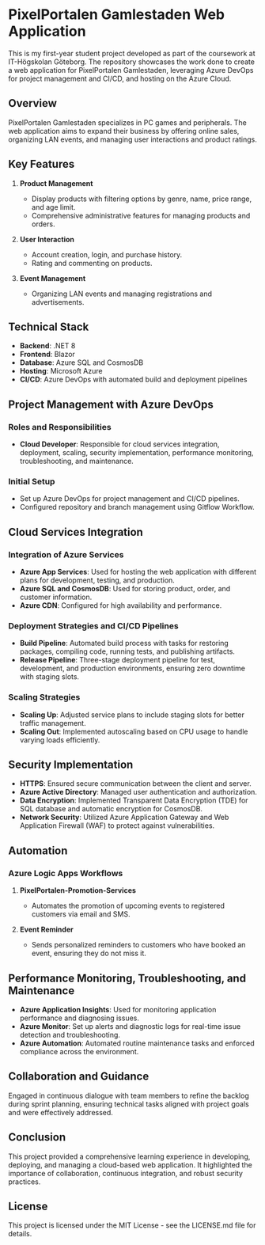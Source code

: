 # PixelPortalen Gamlestaden Web Application

This is my first-year student project developed as part of the coursework at IT-Högskolan Göteborg. The repository showcases the work done to create a web application for PixelPortalen Gamlestaden, leveraging Azure DevOps for project management and CI/CD, and hosting on the Azure Cloud.

## Overview

PixelPortalen Gamlestaden specializes in PC games and peripherals. The web application aims to expand their business by offering online sales, organizing LAN events, and managing user interactions and product ratings.

## Key Features

1. **Product Management**
   - Display products with filtering options by genre, name, price range, and age limit.
   - Comprehensive administrative features for managing products and orders.

2. **User Interaction**
   - Account creation, login, and purchase history.
   - Rating and commenting on products.

3. **Event Management**
   - Organizing LAN events and managing registrations and advertisements.

## Technical Stack

- **Backend**: .NET 8
- **Frontend**: Blazor
- **Database**: Azure SQL and CosmosDB
- **Hosting**: Microsoft Azure
- **CI/CD**: Azure DevOps with automated build and deployment pipelines

## Project Management with Azure DevOps

### Roles and Responsibilities

- **Cloud Developer**: Responsible for cloud services integration, deployment, scaling, security implementation, performance monitoring, troubleshooting, and maintenance.

### Initial Setup

- Set up Azure DevOps for project management and CI/CD pipelines.
- Configured repository and branch management using Gitflow Workflow.

## Cloud Services Integration

### Integration of Azure Services

- **Azure App Services**: Used for hosting the web application with different plans for development, testing, and production.
- **Azure SQL and CosmosDB**: Used for storing product, order, and customer information.
- **Azure CDN**: Configured for high availability and performance.

### Deployment Strategies and CI/CD Pipelines

- **Build Pipeline**: Automated build process with tasks for restoring packages, compiling code, running tests, and publishing artifacts.
- **Release Pipeline**: Three-stage deployment pipeline for test, development, and production environments, ensuring zero downtime with staging slots.

### Scaling Strategies

- **Scaling Up**: Adjusted service plans to include staging slots for better traffic management.
- **Scaling Out**: Implemented autoscaling based on CPU usage to handle varying loads efficiently.

## Security Implementation

- **HTTPS**: Ensured secure communication between the client and server.
- **Azure Active Directory**: Managed user authentication and authorization.
- **Data Encryption**: Implemented Transparent Data Encryption (TDE) for SQL database and automatic encryption for CosmosDB.
- **Network Security**: Utilized Azure Application Gateway and Web Application Firewall (WAF) to protect against vulnerabilities.

## Automation

### Azure Logic Apps Workflows

1. **PixelPortalen-Promotion-Services**
   - Automates the promotion of upcoming events to registered customers via email and SMS.
   
2. **Event Reminder**
   - Sends personalized reminders to customers who have booked an event, ensuring they do not miss it.

## Performance Monitoring, Troubleshooting, and Maintenance

- **Azure Application Insights**: Used for monitoring application performance and diagnosing issues.
- **Azure Monitor**: Set up alerts and diagnostic logs for real-time issue detection and troubleshooting.
- **Azure Automation**: Automated routine maintenance tasks and enforced compliance across the environment.

## Collaboration and Guidance

Engaged in continuous dialogue with team members to refine the backlog during sprint planning, ensuring technical tasks aligned with project goals and were effectively addressed.

## Conclusion

This project provided a comprehensive learning experience in developing, deploying, and managing a cloud-based web application. It highlighted the importance of collaboration, continuous integration, and robust security practices.

## License

This project is licensed under the MIT License - see the LICENSE.md file for details.
